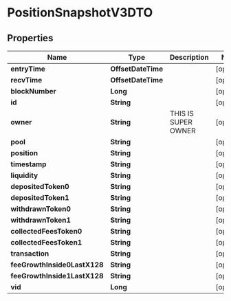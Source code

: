 

# PositionSnapshotV3DTO


## Properties

Name | Type | Description | Notes
------------ | ------------- | ------------- | -------------
**entryTime** | **OffsetDateTime** |  |  [optional]
**recvTime** | **OffsetDateTime** |  |  [optional]
**blockNumber** | **Long** |  |  [optional]
**id** | **String** |  |  [optional]
**owner** | **String** | THIS IS SUPER OWNER |  [optional]
**pool** | **String** |  |  [optional]
**position** | **String** |  |  [optional]
**timestamp** | **String** |  |  [optional]
**liquidity** | **String** |  |  [optional]
**depositedToken0** | **String** |  |  [optional]
**depositedToken1** | **String** |  |  [optional]
**withdrawnToken0** | **String** |  |  [optional]
**withdrawnToken1** | **String** |  |  [optional]
**collectedFeesToken0** | **String** |  |  [optional]
**collectedFeesToken1** | **String** |  |  [optional]
**transaction** | **String** |  |  [optional]
**feeGrowthInside0LastX128** | **String** |  |  [optional]
**feeGrowthInside1LastX128** | **String** |  |  [optional]
**vid** | **Long** |  |  [optional]



